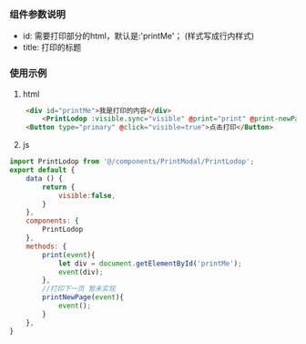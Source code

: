 ### 组件参数说明
* id:  需要打印部分的html，默认是:'printMe'； (样式写成行内样式)
* title: 打印的标题

### 使用示例
1. html
```html
    <div id="printMe">我是打印的内容</div>
        <PrintLodop :visible.sync="visible" @print="print" @print-newPage="printNewPage"></PrintLodop>
    <Button type="primary" @click="visible=true">点击打印</Button>
```

2. js
```javascript
import PrintLodop from '@/components/PrintModal/PrintLodop';
export default {    
    data () {
        return {
            visible:false,
        }
    },
    components: {
        PrintLodop
    },
    methods: {
        print(event){
            let div = document.getElementById('printMe');
            event(div);
        },
        //打印下一页 暂未实现
        printNewPage(event){
            event();
        }
    },
}
```